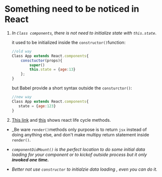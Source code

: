 Something need to be noticed in React
========

1.  _In `Class components`, there is not need to initialize state with `this.state`_.

    it used to be initialized inside the `constructor()`function:
    ```javascript 
    //old way
    Class App extends React.components{ 
        consctuctor(props){
            super()
            this.state = {age:13}
        };
    }
    ```
    but  Babel provide a short syntax outside the `consturctor()`:
    ```javascript 
    //new way
    Class App extends React.components{ 
       state = {age:123}
    }
    ```
    
2. [This link](https://github.com/mystreie1126/study-notes/blob/master/REACT/reactlifecyclemethod01.png) and [this](https://github.com/mystreie1126/study-notes/blob/master/REACT/reactlifecyclemethod-02.png) shows react life cycle methods.

* _Be ware `render()`methods only purpose is to return `jsx` instead of doing anything else, and don't make multipy return statement inside `render()`.

* _`componentDidMount()` is the perfect location to do some initial data loading for your component or to kickof outside process but it only **invoked one time.**_

* _Better not use `constructor` to initialzie data loading , even you can do it._

